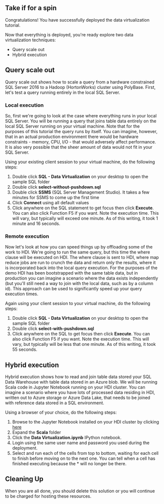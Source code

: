 ## Take if for a spin

Congratulations! You have successfully deployed the data virtualization tutorial.

Now that everything is deployed, you're ready explore two data virtualization techniques:
- Query scale out
- Hybrid execution

## Query scale out

Query scale out shows how to scale a query from a hardware constrained SQL Server 2016 to a Hadoop (HortonWorks) cluster using PolyBase. First, let's test a query running entirely in the local SQL Server.

### Local execution

So, first we're going to look at the case where everything runs in your local SQL Server. You will be running a query that joins table data entirely on the local SQL Server running on your virtual machine. Note that for the purposes of this tutorial the query runs by itself. You can imagine, however, that in an actual production environment there would be hardware constraints - memory, CPU, I/O - that would adversely affect  performance. It is also very possible that the sheer amount of data would not fit in your SQL Server.

Using your existing client session to your virtual machine, do the following steps:

1. Double click **SQL - Data Virtualization** on your desktop to open the sample SQL folder
1. Double click **select-without-pushdown.sql**
1. Double click **SSMS** (SQL Server Management Studio). It takes a few minutes for SSMS to come up the first time
1. Click **Connect** using all default values
1. Click anywhere on the SQL statement to get focus then click **Execute**. You can also click Function F5 if you want. Note the execution time. This will vary, but typically will exceed one minute. As of this writing, it took 1 minute and 16 seconds.

### Remote execution

Now let's look at how you can speed things up by offloading some of the work to HDI. We're going to run the same query, but this time the where clause will be executed on HDI. The where clause is sent to HDI, where map reduce jobs are run to crunch the data and return only the results, where it is incorporated back into the local query execution. For the purposes of the demo HDI has been bootstrapped with the same table data, but in production you can imagine a scenario where the data exists independently (but you'll still need a way to join with the local data, such as by a column id). This approach can be used to significantly speed up your query execution times.

Again using your client session to your virtual machine, do the following steps:

1. Double click **SQL - Data Virtualization** on your desktop to open the sample SQL folder
1. Double click **select-with-pushdown.sql**
1. Click anywhere on the SQL to get focus then click **Execute**. You can also click Function F5 if you want. Note the execution time. This will vary, but typically will be less that one minute. As of this writing, it took 55 seconds.

## Hybrid execution

Hybrid execution shows how to read and join table data stored your SQL Data Warehouse with table data stored in an Azure blob. We will be running Scala code in Jupyter Notebook running on your HDI cluster. You can imagine a scenario where you have lots of processed data residing in HDI, written out to Azure storage or Azure Data Lake, that needs to be joined with reference data stored in a SQL environment.

Using a browser of your choice, do the following steps:

1. Browse to the Jupyter Notebook installed on your HDI cluster by clicking [here]({Outputs.jupyterNotebookUri})
1. Expand the **Scala** folder
1. Click the **Data Virtualization.ipynb** IPython notebook.
1. Login using the same user name and password you used during the deployment.
2. Select and run each of the cells from top to bottom, waiting for each cell to finish before moving on to the next one. You can tell when a cell has finished executing because the * will no longer be there.

## Cleaning Up

When you are all done, you should delete this solution or you will continue to be charged for hosting these resources.